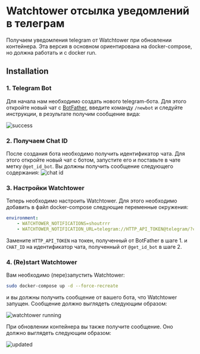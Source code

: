 # Watchtower отсылка уведомлений в телеграм

Получаем уведомления telegram от Watchtower при обновлении контейнера. Эта версия в основном ориентирована на docker-compose, но должна работать и с docker run.

## Installation

### 1. Telegram Bot

Для начала нам необходимо создать нового telegram-бота. Для этого откройте новый чат с [BotFather](https://telegram.me/botfather), введите команду `/newbot` и следуйте инструкции, в результате получим сообщение вида:

![success](https://i.imgur.com/ugOzB1B.png)

### 2. Получаем Chat ID

После создания бота необходимо получить идентификатор чата. Для этого откройте новый чат с ботом, запустите его и поставьте в чате метку `@get_id_bot`. Вы должны получить сообщение следующего содержания:
![chat id](https://i.ibb.co/0GY3cFp/Bild-2023-09-03-230007186.png)

### 3. Настройки Watchtower

Теперь необходимо настроить Watchtower. Для этого необходимо добавить в файл docker-compose следующие переменные окружения:

```yaml
environment:
    - WATCHTOWER_NOTIFICATIONS=shoutrrr
    - WATCHTOWER_NOTIFICATION_URL=telegram://HTTP_API_TOKEN@telegram/?channels=CHAT_ID
```

Замените `HTTP_API_TOKEN` на токен, полученный от BotFather в шаге 1. и `CHAT_ID` на идентификатор чата, полученный от `@get_id_bot` в шаге 2.

### 4. (Re)start Watchtower

Вам необходимо (пере)запустить Watchtower:

```bash
sudo docker-compose up -d --force-recreate
```

и вы должны получить сообщение от вашего бота, что Watchtower запущен. Сообщение должно выглядеть следующим образом:

![watchtower running](https://i.ibb.co/wB2T6vK/Bild-2023-09-03-230440535.png)

При обновлении контейнера вы также получите сообщение. Оно должно выглядеть следующим образом:

![updated](https://i.ibb.co/QkD8ywr/Bild-2023-09-03-231219112.png)
